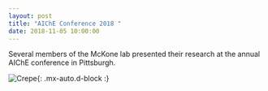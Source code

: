 ```yaml
---
layout: post
title: "AIChE Conference 2018 "
date: 2018-11-05 10:00:00
---
```

Several members of the McKone lab presented their research at the annual AIChE conference in Pittsburgh.

![Crepe](https://raw.githubusercontent.com/Advay2803/advay2803.github.io/master/assets/img/Aayush%20and%20Aruagha.png){: .mx-auto.d-block :}
